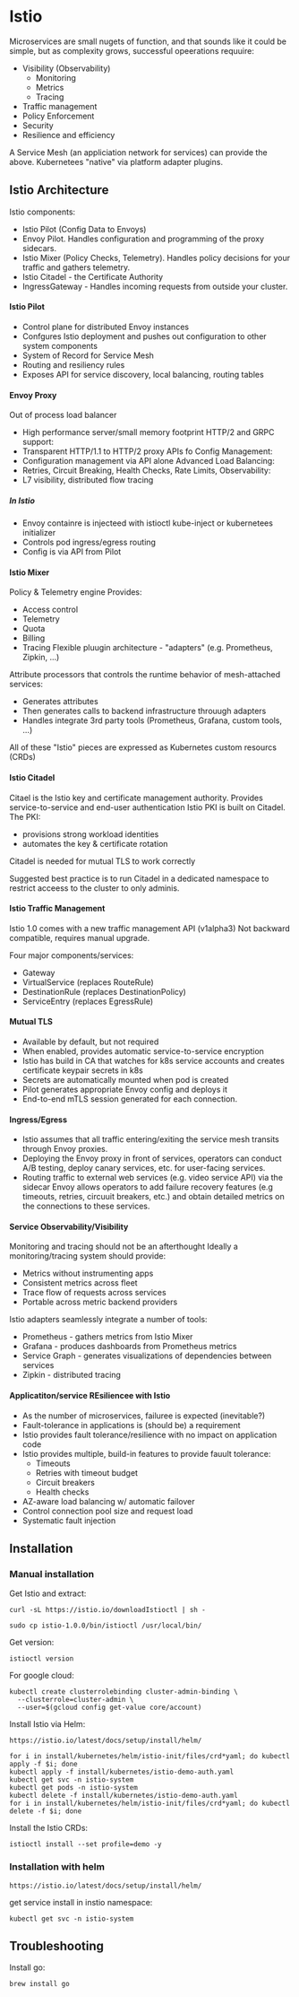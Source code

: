 # Istio
Microservices are small nugets of function, and that sounds like it could be simple, but as complexity grows, successful opeerations requuire:
- Visibility (Observability)
  - Monitoring
  - Metrics
  - Tracing
- Traffic management
- Policy Enforcement
- Security
- Resilience and efficiency

A Service Mesh (an appliciation network for services) can provide the above. Kubernetees "native" via platform adapter plugins.

## Istio Architecture
Istio components:
- Istio Pilot (Config Data to Envoys)
- Envoy Pilot. Handles configuration and programming of the proxy sidecars.
- Istio Mixer (Policy Checks, Telemetry). Handles policy decisions for your traffic and gathers telemetry.
- Istio Citadel - the Certificate Authority
- IngressGateway - Handles incoming requests from outside your cluster.

#### Istio Pilot
- Control plane for distributed Envoy instances
- Confgures Istio deployment and pushes out configuration to other system components
- System of Record for Service Mesh
- Routing and resiliency rules
- Exposes API for service discovery, local balancing, routing tables

#### Envoy Proxy
Out of process load balancer
- High performance server/small memory footprint
HTTP/2 and GRPC support:
- Transparent HTTP/1.1 to HTTP/2 proxy
APIs fo Config Management:
- Configuration management via API alone
Advanced Load Balancing:
- Retries, Circuit Breaking, Health Checks, Rate Limits,
Observability:
- L7 visibility, distributed flow tracing

##### In Istio
- Envoy containre is injecteed with istioctl kube-inject or kubernetees initializer
- Controls pod ingress/egress routing
- Config is via API from Pilot

#### Istio Mixer
Policy & Telemetry engine
Provides:
- Access control
- Telemetry
- Quota
- Billing
- Tracing
Flexible pluugin architecture - "adapters" (e.g. Prometheus, Zipkin, ...)

Attribute processors that controls the runtime behavior of mesh-attached services:
- Generates attributes
- Then generates calls to backend infrastructure throuugh adapters
- Handles integrate 3rd party tools (Prometheus, Grafana, custom tools, ...)

All of these "Istio" pieces are expressed as Kubernetes custom resourcs (CRDs)

#### Istio Citadel
Citael is the Istio key and certificate management authority.
Provides service-to-service and end-user authentication
Istio PKI is built on Citadel. The PKI:
- provisions strong workload identities
- automates the key & certificate rotation

Citadel is needed for mutual TLS to work correctly

Suggested best practice is to run Citadel in a dedicated namespace to restrict acceess to the cluster to only adminis.

#### Istio Traffic Management
Istio 1.0 comes with a new traffic management API (v1alpha3)
Not backward compatible, requires manual upgrade.

Four major components/services:
- Gateway
- VirtualService (replaces RouteRule)
- DestinationRule (replaces DestinationPolicy)
- ServiceEntry (replaces EgressRule)

#### Mutual TLS
- Available by default, but not required
- When enabled, provides automatic service-to-service encryption
- Istio has build in CA that watches for k8s service accounts and creates certificate keypair secrets in k8s
- Secrets are automatically mounted when pod is created
- Pilot generates appropriate Envoy config and deploys it
- End-to-end mTLS session generated for each connection.

#### Ingress/Egress
- Istio assumes that all traffic entering/exiting the service mesh transits through Envoy proxies.
- Deploying the Envoy proxy in front of services, operators can conduct A/B testing, deploy canary services, etc. for user-facing services.
- Routing traffic to external web services (e.g. video service API) via the sidecar Envoy allows operators to add failure recovery features (e.g timeouts, retries, circuuit breakers, etc.) and obtain detailed metrics on the connections to these services.

#### Service Observability/Visibility
Monitoring and tracing should not be an afterthought
Ideally a monitoring/tracing system should provide:
- Metrics without instrumenting apps
- Consistent metrics across fleet
- Trace flow of requests across services
- Portable across metric backend providers

Istio adapters seamlessly integrate a number of tools:
- Prometheus - gathers metrics from Istio Mixer
- Grafana - produces dashboards from Prometheus metrics
- Service Graph - generates visualizations of dependencies between services
- Zipkin - distributed tracing

#### Applicatiton/service REsiliencee with Istio
- As the number of microservices, failuree is expected (inevitable?)
- Fault-tolerance in applications is (should be) a requirement
- Istio provides fault tolerance/resilience with no impact on application code
- Istio provides multiple, build-in features to provide fauult tolerance:
  - Timeouts
  - Retries with timeout budget
  - Circuit breakers
  - Health checks
- AZ-aware load balancing w/ automatic failover
- Control connection pool size and request load
- Systematic fault injection

## Installation
### Manual installation
Get Istio and extract:
```
curl -sL https://istio.io/downloadIstioctl | sh -
```
```
sudo cp istio-1.0.0/bin/istioctl /usr/local/bin/
```
Get version:
```
istioctl version
```
For google cloud:
```
kubectl create clusterrolebinding cluster-admin-binding \
  --clusterrole=cluster-admin \
  --user=$(gcloud config get-value core/account)
```
Install Istio via Helm:
```
https://istio.io/latest/docs/setup/install/helm/
```
```
for i in install/kubernetes/helm/istio-init/files/crd*yaml; do kubectl apply -f $i; done
kubectl apply -f install/kubernetes/istio-demo-auth.yaml
kubectl get svc -n istio-system
kubectl get pods -n istio-system
kubectl delete -f install/kubernetes/istio-demo-auth.yaml
for i in install/kubernetes/helm/istio-init/files/crd*yaml; do kubectl delete -f $i; done
```

Install the Istio CRDs:
```
istioctl install --set profile=demo -y
```
### Installation with helm
```
https://istio.io/latest/docs/setup/install/helm/
```
get service install in instio namespace:
```
kubectl get svc -n istio-system
```



## Troubleshooting
Install go:
```
brew install go
```
